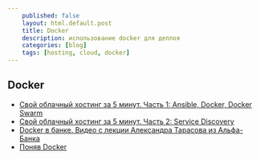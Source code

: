 ```yaml
---
    published: false
    layout: html.default.post
    title: Docker
    description: использование docker для деплоя
    categories: [blog]
    tags: [hosting, cloud, docker]
---
```



## Docker
*   [Свой облачный хостинг за 5 минут. Часть 1: Ansible, Docker, Docker Swarm](http://habrahabr.ru/post/261415/)
*   [Свой облачный хостинг за 5 минут. Часть 2: Service Discovery](http://habrahabr.ru/post/262397/)
*   [Docker в банке. Видео с лекции Александра Тарасова из Альфа-Банка](http://habrahabr.ru/company/jugru/blog/264669/)
*   [Поняв Docker](https://habrahabr.ru/post/277699/)




